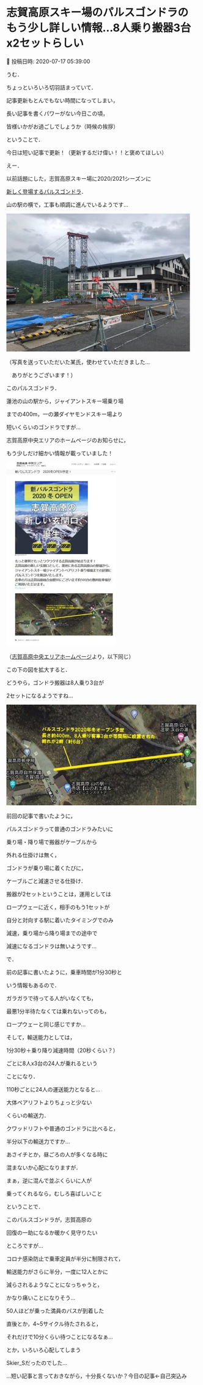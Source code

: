 # 志賀高原スキー場のパルスゴンドラのもう少し詳しい情報…8人乗り搬器3台x2セットらしい

📅 投稿日時: 2020-07-17 05:39:00

うむ．


ちょっといろいろ切羽詰まっていて．


記事更新もとんでもない時間になってしまい，


長い記事を書くパワーがない今日この頃，


皆様いかがお過ごしでしょうか（時候の挨拶）





ということで．


今日は短い記事で更新！（更新するだけ偉い！！と褒めてほしい）





えー．


以前話題にした，志賀高原スキー場に2020/2021シーズンに


[新しく登場するパルスゴンドラ](ec28c2df866cada7c6854eed042fb3c6c.md)．





山の駅の横で，工事も順調に進んでいるようです…




![7386b4e3aa7cd728a2c9a69788a9e252.jpg](images/7386b4e3aa7cd728a2c9a69788a9e252.jpg)




（写真を送っていただいた某氏，使わせていただきました…


　ありがとうございます！）





このパルスゴンドラ．


蓮池の山の駅から，ジャイアントスキー場乗り場


までの400m，一の瀬ダイヤモンドスキー場より


短いくらいのゴンドラですが…


志賀高原中央エリアのホームページのお知らせに，


もう少しだけ細かい情報が載っていました！







![cb221def55d9f2d6114fc71ca1ff0802.jpg](images/cb221def55d9f2d6114fc71ca1ff0802.jpg)




（[志賀高原中央エリアホームページ](http://shigakogen.co.jp/archives/6604)より，以下同じ）





この下の図を拡大すると．


どうやら，ゴンドラ搬器は8人乗り3台が


2セットになるようですね…




![82d2a71a994a9c2a981afb1166ebcf1a.jpg](images/82d2a71a994a9c2a981afb1166ebcf1a.jpg)







前回の記事で書いたように，


パルスゴンドラって普通のゴンドラみたいに


乗り場・降り場で搬器がケーブルから


外れる仕掛けは無く，


ゴンドラが乗り場に着くたびに，


ケーブルごと減速させる仕掛け．





搬器が2セットということは，運用としては


ロープウェーに近く，相手のもう1セットが


自分と対向する駅に着いたタイミングでのみ


減速，乗り場から降り場までの途中で


減速になるゴンドラは無いようです…





で．


前の記事に書いたように，乗車時間が1分30秒と


いう情報もあるので．


ガラガラで待ってる人がいなくても，


最悪1分半待たなくては乗れないってのも，


ロープウェーと同じ感じですか…





そして，輸送能力としては，


1分30秒＋乗り降り減速時間（20秒くらい？）


ごとに8人x3台の24人が乗れるという


ことになり．


110秒ごとに24人の運送能力となると…


大体ペアリフトよりちょっと少ない


くらいの輸送力．


クワッドリフトや普通のゴンドラに比べると，


半分以下の輸送力ですか…





あさイチとか，昼ごろの人が多くなる時に


混まないか心配になりますが．


まぁ，逆に混んで並ぶくらいに人が


乗ってくれるなら，むしろ喜ばしいこと


ということで．


このパルスゴンドラが，志賀高原の


回復の一助になるか暖かく見守りたい


ところですが…





コロナ感染防止で乗車定員が半分に制限されて，


輸送能力がさらに半分，一度に12人とかに


減らされるようなことになっちゃうと，


かなり痛いことになりそう…


50人ほどが乗った満員のバスが到着した


直後とか，4~5サイクル待たされると，


それだけで10分くらい待つことになるなぁ…


とか，いろいろ心配してしまう


Skier_Sだったのでした…





…短い記事と言っておきながら，十分長くないか？今日の記事←自己突込み
